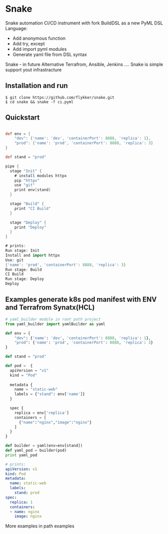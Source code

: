 # Snake

Snake automation CI/CD instrument with fork BuildDSL as a new PyML DSL Language:

* Add anonymous function
* Add try, except
* Add import pyml modules
* Generate yaml file from DSL syntax


Snake - in future Alternative Terrafrom, Ansible, Jenkins ....
Snake is simple support yout infrastracture

## Installation and run

    $ git clone https://github.com/flykker/snake.git
    $ cd snake && snake -f ci.pyml

## Quickstart

```groovy

def env = {
    "dev": {'name': 'dev', 'containerPort': 8888, 'replica': 1},
    "prod": {'name': 'prod', 'containerPort': 8888, 'replica': 3}
}

def stand = "prod"

pipe {
  stage "Init" {
    # install modules httpx
    pip "httpx"
    use "git"
    print env[stand]
  }

  stage "Build" {
    print "CI Build"
  }

  stage "Deploy" {
    print "Deploy"
  }
}

# prints:
Run stage: Init
Install and import httpx
Use: git
{'name': 'prod', 'containerPort': 8888, 'replica': 3}
Run stage: Build
CI Build
Run stage: Deploy
Deploy
```

## Examples generate k8s pod manifest with ENV and Terrafrom Synatx(HCL)


```py
# yaml_builder module in root path project
from yaml_builder import yamlBuilder as yaml

def env = {
    "dev": {'name': 'dev', 'containerPort': 8888, 'replica': 1},
    "prod": {'name': 'prod', 'containerPort': 8888, 'replica': 3}
}

def stand = "prod"

def pod =  {
  apiVersion = "v1"
  kind = "Pod"
  
  metadata {
    name = "static-web"
    labels = {"stand": env['name']}
  }

  spec {
    replica = env['replica']
    containers = [
      {"name":"nginx","image":"nginx"}
    ]
  }
}

def builder = yaml(env=env[stand])
def yaml_pod = builder(pod)
print yaml_pod
```
```yaml
# prints:
apiVersion: v1
kind: Pod
metadata:
  name: static-web
  labels:
    stand: prod
spec:
  replica: 1
  containers:
  - name: nginx
    image: nginx

```

More examples in path examples

